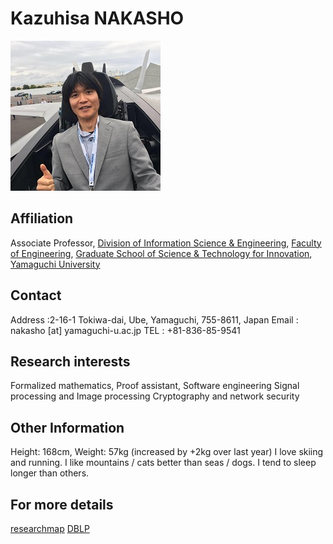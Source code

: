Kazuhisa NAKASHO
======================
![](nakasho.jpg)

Affiliation
---------------------
Associate Professor,
[Division of Information Science & Engineering](http://www.csse.yamaguchi-u.ac.jp/),
[Faculty of Engineering](http://www.eng.yamaguchi-u.ac.jp/),
 [Graduate School of Science & Technology for Innovation](http://www.gsti.yamaguchi-u.ac.jp/),
[Yamaguchi University](http://www.yamaguchi-u.ac.jp/)


Contact
----------------------
Address :2-16-1 Tokiwa-dai, Ube, Yamaguchi, 755-8611, Japan
Email :  nakasho [at] yamaguchi-u.ac.jp
TEL : +81-836-85-9541

Research interests
----------------------
Formalized mathematics, Proof assistant, Software engineering
Signal processing and Image processing
Cryptography and network security

Other Information
----------------------
Height: 168cm, Weight: 57kg (increased by +2kg over last year)
I love skiing and running.
I like mountains / cats better than seas / dogs.
I tend to sleep longer than others.

For more details
----------------------
[researchmap](https://researchmap.jp/kazuhisa.nakasho)
[DBLP](http://dblp.uni-trier.de/pers/hd/n/Nakasho:Kazuhisa)
